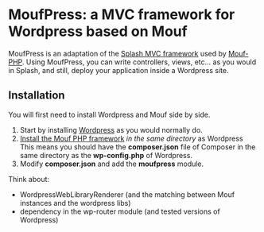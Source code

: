 MoufPress: a MVC framework for Wordpress based on Mouf
======================================================

MoufPress is an adaptation of the [Splash MVC framework](http://mouf-php.com/packages/mouf/mvc.splash/index.md) 
used by [Mouf-PHP](http://mouf-php.com).
Using MoufPress, you can write controllers, views, etc... as you would in Splash, and still, deploy your application
inside a Wordpress site.

Installation
------------

You will first need to install Wordpress and Mouf side by side.

1. Start by installing [Wordpress](http://wordpress.org/) as you would normally do.
2. [Install the Mouf PHP framework](http://mouf-php.com/packages/mouf/mouf/doc/installing_mouf.md) _in the same directory_ as Wordpress
   This means you should have the **composer.json** file of Composer in the same directory as the **wp-config.php** of Wordpress.
3. Modify **composer.json** and add the **moufpress** module.



Think about:
- WordpressWebLibraryRenderer (and the matching between Mouf instances and the wordpress libs)
- dependency in the wp-router module (and tested versions of Wordpress)
